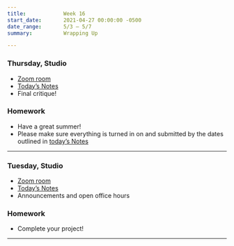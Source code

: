 ```yaml
---
title:            Week 16
start_date:       2021-04-27 00:00:00 -0500
date_range:       5/3 – 5/7
summary:          Wrapping Up

---
```


### Thursday, Studio
- [Zoom room](https://newschool.zoom.us/my/nikafisher)
- [Today&rsquo;s Notes](https://paper.dropbox.com/doc/Critique-4-InputOutput--BKJ6RpyAMkPAjDdp4nqQHHcSAQ-wTM4gzM54wIhtCFj26jMY)
- Final critique!

### Homework
- Have a great summer!
- Please make sure everything is turned in on and submitted by the dates outlined in [today&rsquo;s Notes](https://paper.dropbox.com/doc/Critique-4-InputOutput--BKJ6RpyAMkPAjDdp4nqQHHcSAQ-wTM4gzM54wIhtCFj26jMY)

---

### Tuesday, Studio
- [Zoom room](https://newschool.zoom.us/my/nikafisher)
- [Today&rsquo;s Notes](https://paper.dropbox.com/doc/Penultimate-Studio-Class--BKCkkrEoLcrWUJ1Az~zMQMLDAQ-mHkqgIAeT6i4LQ0diSqqR)
- Announcements and open office hours

### Homework
- Complete your project!


---
